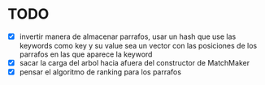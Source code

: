 # TODO

- [x] invertir manera de almacenar parrafos, usar un hash que use las keywords como key y su value sea un vector con las posiciones de los parrafos en las que aparece la keyword
- [x] sacar la carga del arbol hacia afuera del constructor de MatchMaker
- [x] pensar el algoritmo de ranking para los parrafos
